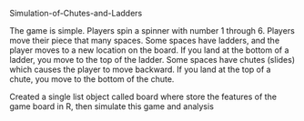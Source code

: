 Simulation-of-Chutes-and-Ladders

The game is simple. Players spin a spinner with number 1 through 6. Players move their piece that many spaces. Some spaces have ladders, and the player moves to a new location on the board. If you land at the bottom of a ladder, you move to the top of the ladder. Some spaces have chutes (slides) which causes the player to move backward. If you land at the top of a chute, you move to the bottom of the chute.

Created a single list object called board where store the features of the game board in R, then simulate this game and analysis
